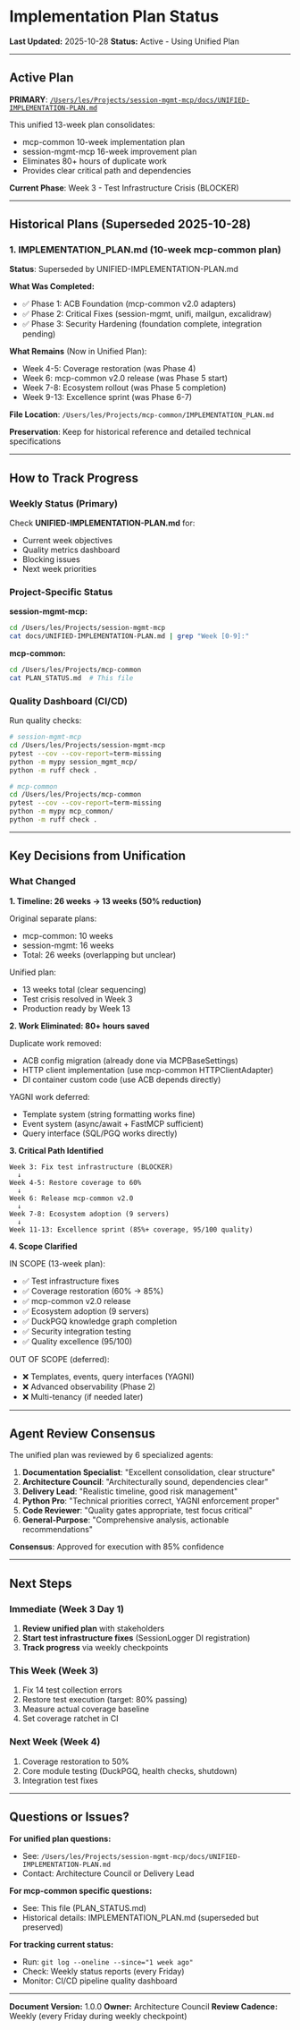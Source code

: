 # Implementation Plan Status

**Last Updated:** 2025-10-28
**Status:** Active - Using Unified Plan

---

## Active Plan

**PRIMARY**: [`/Users/les/Projects/session-mgmt-mcp/docs/UNIFIED-IMPLEMENTATION-PLAN.md`](../session-mgmt-mcp/docs/UNIFIED-IMPLEMENTATION-PLAN.md)

This unified 13-week plan consolidates:
- mcp-common 10-week implementation plan
- session-mgmt-mcp 16-week improvement plan
- Eliminates 80+ hours of duplicate work
- Provides clear critical path and dependencies

**Current Phase**: Week 3 - Test Infrastructure Crisis (BLOCKER)

---

## Historical Plans (Superseded 2025-10-28)

### 1. IMPLEMENTATION_PLAN.md (10-week mcp-common plan)

**Status**: Superseded by UNIFIED-IMPLEMENTATION-PLAN.md

**What Was Completed:**
- ✅ Phase 1: ACB Foundation (mcp-common v2.0 adapters)
- ✅ Phase 2: Critical Fixes (session-mgmt, unifi, mailgun, excalidraw)
- ✅ Phase 3: Security Hardening (foundation complete, integration pending)

**What Remains** (Now in Unified Plan):
- Week 4-5: Coverage restoration (was Phase 4)
- Week 6: mcp-common v2.0 release (was Phase 5 start)
- Week 7-8: Ecosystem rollout (was Phase 5 completion)
- Week 9-13: Excellence sprint (was Phase 6-7)

**File Location**: `/Users/les/Projects/mcp-common/IMPLEMENTATION_PLAN.md`

**Preservation**: Keep for historical reference and detailed technical specifications

---

## How to Track Progress

### Weekly Status (Primary)

Check **UNIFIED-IMPLEMENTATION-PLAN.md** for:
- Current week objectives
- Quality metrics dashboard
- Blocking issues
- Next week priorities

### Project-Specific Status

**session-mgmt-mcp:**
```bash
cd /Users/les/Projects/session-mgmt-mcp
cat docs/UNIFIED-IMPLEMENTATION-PLAN.md | grep "Week [0-9]:"
```

**mcp-common:**
```bash
cd /Users/les/Projects/mcp-common
cat PLAN_STATUS.md  # This file
```

### Quality Dashboard (CI/CD)

Run quality checks:
```bash
# session-mgmt-mcp
cd /Users/les/Projects/session-mgmt-mcp
pytest --cov --cov-report=term-missing
python -m mypy session_mgmt_mcp/
python -m ruff check .

# mcp-common
cd /Users/les/Projects/mcp-common
pytest --cov --cov-report=term-missing
python -m mypy mcp_common/
python -m ruff check .
```

---

## Key Decisions from Unification

### What Changed

**1. Timeline: 26 weeks → 13 weeks (50% reduction)**

Original separate plans:
- mcp-common: 10 weeks
- session-mgmt: 16 weeks
- Total: 26 weeks (overlapping but unclear)

Unified plan:
- 13 weeks total (clear sequencing)
- Test crisis resolved in Week 3
- Production ready by Week 13

**2. Work Eliminated: 80+ hours saved**

Duplicate work removed:
- ACB config migration (already done via MCPBaseSettings)
- HTTP client implementation (use mcp-common HTTPClientAdapter)
- DI container custom code (use ACB depends directly)

YAGNI work deferred:
- Template system (string formatting works fine)
- Event system (async/await + FastMCP sufficient)
- Query interface (SQL/PGQ works directly)

**3. Critical Path Identified**

```
Week 3: Fix test infrastructure (BLOCKER)
  ↓
Week 4-5: Restore coverage to 60%
  ↓
Week 6: Release mcp-common v2.0
  ↓
Week 7-8: Ecosystem adoption (9 servers)
  ↓
Week 11-13: Excellence sprint (85%+ coverage, 95/100 quality)
```

**4. Scope Clarified**

IN SCOPE (13-week plan):
- ✅ Test infrastructure fixes
- ✅ Coverage restoration (60% → 85%)
- ✅ mcp-common v2.0 release
- ✅ Ecosystem adoption (9 servers)
- ✅ DuckPGQ knowledge graph completion
- ✅ Security integration testing
- ✅ Quality excellence (95/100)

OUT OF SCOPE (deferred):
- ❌ Templates, events, query interfaces (YAGNI)
- ❌ Advanced observability (Phase 2)
- ❌ Multi-tenancy (if needed later)

---

## Agent Review Consensus

The unified plan was reviewed by 6 specialized agents:

1. **Documentation Specialist**: "Excellent consolidation, clear structure"
2. **Architecture Council**: "Architecturally sound, dependencies clear"
3. **Delivery Lead**: "Realistic timeline, good risk management"
4. **Python Pro**: "Technical priorities correct, YAGNI enforcement proper"
5. **Code Reviewer**: "Quality gates appropriate, test focus critical"
6. **General-Purpose**: "Comprehensive analysis, actionable recommendations"

**Consensus**: Approved for execution with 85% confidence

---

## Next Steps

### Immediate (Week 3 Day 1)

1. **Review unified plan** with stakeholders
2. **Start test infrastructure fixes** (SessionLogger DI registration)
3. **Track progress** via weekly checkpoints

### This Week (Week 3)

1. Fix 14 test collection errors
2. Restore test execution (target: 80% passing)
3. Measure actual coverage baseline
4. Set coverage ratchet in CI

### Next Week (Week 4)

1. Coverage restoration to 50%
2. Core module testing (DuckPGQ, health checks, shutdown)
3. Integration test fixes

---

## Questions or Issues?

**For unified plan questions:**
- See: `/Users/les/Projects/session-mgmt-mcp/docs/UNIFIED-IMPLEMENTATION-PLAN.md`
- Contact: Architecture Council or Delivery Lead

**For mcp-common specific questions:**
- See: This file (PLAN_STATUS.md)
- Historical details: IMPLEMENTATION_PLAN.md (superseded but preserved)

**For tracking current status:**
- Run: `git log --oneline --since="1 week ago"`
- Check: Weekly status reports (every Friday)
- Monitor: CI/CD pipeline quality dashboard

---

**Document Version:** 1.0.0
**Owner:** Architecture Council
**Review Cadence:** Weekly (every Friday during weekly checkpoint)
